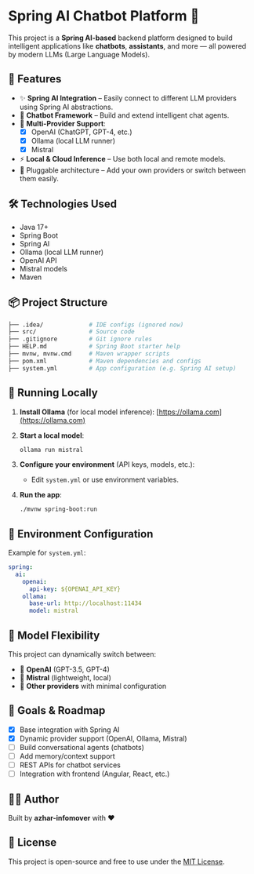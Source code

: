 
# Spring AI Chatbot Platform 🤖

This project is a **Spring AI-based** backend platform designed to build intelligent applications like **chatbots**, **assistants**, and more — all powered by modern LLMs (Large Language Models).

## 🚀 Features

- ✨ **Spring AI Integration** – Easily connect to different LLM providers using Spring AI abstractions.
- 💬 **Chatbot Framework** – Build and extend intelligent chat agents.
- 🧠 **Multi-Provider Support**:
  - [x] OpenAI (ChatGPT, GPT-4, etc.)
  - [x] Ollama (local LLM runner)
  - [x] Mistral
- ⚡ **Local & Cloud Inference** – Use both local and remote models.
- 🔌 Pluggable architecture – Add your own providers or switch between them easily.

## 🛠️ Technologies Used

- Java 17+
- Spring Boot
- Spring AI
- Ollama (local LLM runner)
- OpenAI API
- Mistral models
- Maven

## 📦 Project Structure

```bash
├── .idea/             # IDE configs (ignored now)
├── src/               # Source code
├── .gitignore         # Git ignore rules
├── HELP.md            # Spring Boot starter help
├── mvnw, mvnw.cmd     # Maven wrapper scripts
├── pom.xml            # Maven dependencies and configs
├── system.yml         # App configuration (e.g. Spring AI setup)
```

## 🧪 Running Locally

1. **Install Ollama** (for local model inference):
   [https://ollama.com](https://ollama.com)

2. **Start a local model**:
   ```bash
   ollama run mistral
   ```

3. **Configure your environment** (API keys, models, etc.):
   - Edit `system.yml` or use environment variables.

4. **Run the app**:
   ```bash
   ./mvnw spring-boot:run
   ```

## 📄 Environment Configuration

Example for `system.yml`:

```yaml
spring:
  ai:
    openai:
      api-key: ${OPENAI_API_KEY}
    ollama:
      base-url: http://localhost:11434
      model: mistral
```

## 🧠 Model Flexibility

This project can dynamically switch between:

- 🧠 **OpenAI** (GPT-3.5, GPT-4)
- 🧠 **Mistral** (lightweight, local)
- 🧠 **Other providers** with minimal configuration

## 📍 Goals & Roadmap

- [x] Base integration with Spring AI
- [x] Dynamic provider support (OpenAI, Ollama, Mistral)
- [ ] Build conversational agents (chatbots)
- [ ] Add memory/context support
- [ ] REST APIs for chatbot services
- [ ] Integration with frontend (Angular, React, etc.)

## 🧑‍💻 Author

Built by **azhar-infomover** with ❤️

## 📄 License

This project is open-source and free to use under the [MIT License](LICENSE).
